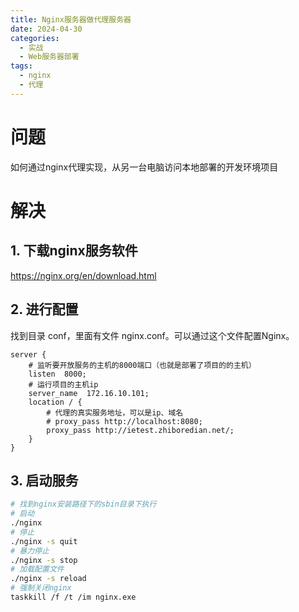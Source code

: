 ```yaml
---
title: Nginx服务器做代理服务器
date: 2024-04-30
categories: 
  - 实战
  - Web服务器部署
tags:
  - nginx
  - 代理
---
```


# 问题

如何通过nginx代理实现，从另一台电脑访问本地部署的开发环境项目

# 解决

## 1. 下载nginx服务软件

https://nginx.org/en/download.html

## 2. 进行配置

找到目录 conf，里面有文件 nginx.conf。可以通过这个文件配置Nginx。

```
server {
	# 监听要开放服务的主机的8000端口（也就是部署了项目的的主机）
    listen  8000;
    # 运行项目的主机ip
    server_name  172.16.10.101;
    location / {
    	# 代理的真实服务地址，可以是ip、域名
    	# proxy_pass http://localhost:8080;
    	proxy_pass http://ietest.zhiboredian.net/;
    }
}
```

## 3. 启动服务

```sh
# 找到nginx安装路径下的sbin目录下执行
# 启动
./nginx
# 停止
./nginx -s quit
# 暴力停止
./nginx -s stop
# 加载配置文件
./nginx -s reload
# 强制关闭nginx
taskkill /f /t /im nginx.exe
```

